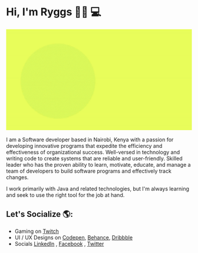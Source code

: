 # Hi, I'm Ryggs 👋🏾 💻

<img src="https://github.com/Ryggs/Ryggs/blob/master/jr-header-gif.gif" alt="banner that says Josh Ryggs - software engineer, Android Developer
UI/UX Designer, Software Architect, Occasional Speaker alongside a gif">

I am a Software developer based in Nairobi, Kenya with a passion for developing innovative programs that expedite the efficiency and effectiveness of organizational success. Well-versed in technology and writing code to create systems that are reliable and user-friendly. Skilled leader who has the proven ability to learn, motivate, educate, and manage a team of developers to build software programs and effectively track changes.


I work primarily with Java and related technologies, but I'm always learning and seek to use the right tool for the job at hand.


## Let's Socialize 🌎:
- Gaming on  <a href="https://www.twitch.tv/nerdytoken">Twitch</a> 
- UI / UX Designs on <a href="https://codepen.io/ryggs"> Codepen</a>, <a href="https://www.behance.net/joshuamurigi">Behance</a>, <a href="https://dribbble.com/Ryggs"> Dribbble</a> 
- Socials <a href="https://www.linkedin.com/in/software-engineer-joshua-murigi/">LinkedIn</a> , <a href="https://web.facebook.com/joshua.murigi.98/">Facebook</a> , <a href="https://twitter.com/josh_ryggs/">Twitter</a>

